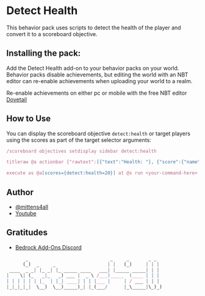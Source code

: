 # Detect Health

This behavior pack uses scripts to detect the health of the player and convert it to a scoreboard objective.

## Installing the pack:

Add the Detect Health add-on to your behavior packs on your world. Behavior packs disable achievements, but editing the world with an NBT editor can re-enable achievements when uploading your world to a realm.

Re-enable achievements on either pc or mobile with the free NBT editor [Dovetail](https://github.com/Offroaders123/Dovetail)

## How to Use

You can display the scoreboard objective `detect:health` or target players using the scores as part of the target selector arguments:
```js
/scoreboard objectives setdisplay sidebar detect:health

titleraw @a actionbar {"rawtext":[{"text":"Health: "}, {"score":{"name":"*", "objective":"detect:health"}}]}

execute as @a[scores={detect:health=20}] at @s run <your-command-here>
```
## Author

- [@mittens4all](https://www.github.com/mittens4all)
- [Youtube](https://www.youtube.com/@mittens4all)

## Gratitudes

- [Bedrock Add-Ons Discord](https://discord.gg/46JUdQb)

```js
       _                              _     _       _ _  
      (_)  _     _                   | |   (_)     | | | 
 ____  _ _| |_ _| |_ _____ ____   ___| |_____ _____| | | 
|    \| (_   _|_   _) ___ |  _ \ /___)_____  (____ | | | 
| | | | | | |_  | |_| ____| | | |___ |     | / ___ | | | 
|_|_|_|_|  \__)  \__)_____)_| |_(___/      |_\_____|\_)_)
                                                         
```
